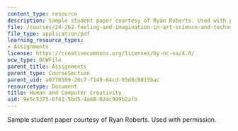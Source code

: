 ```yaml
---
content_type: resource
description: Sample student paper courtesy of Ryan Roberts. Used with permission.
file: /courses/24-262-feeling-and-imagination-in-art-science-and-technology-spring-2004/9e5c53756f415bd54a68024c909b2afb_24262wed_1145pm1.pdf
file_type: application/pdf
learning_resource_types:
- Assignments
license: https://creativecommons.org/licenses/by-nc-sa/4.0/
ocw_type: OCWFile
parent_title: Assignments
parent_type: CourseSection
parent_uid: a0770509-26c7-f149-64cd-95d8c8815bac
resourcetype: Document
title: Human and Computer Creativity
uid: 9e5c5375-6f41-5bd5-4a68-024c909b2afb
---
```

Sample student paper courtesy of Ryan Roberts. Used with permission.